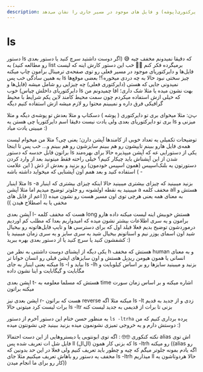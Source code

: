 ```yaml
---
description: این کامند لیست دایرکتوری(پوشه) و فایل های موجود در مسیر جاری را نشان می‌دهد
---
```


# ls

دستور ls که دقیقا نمیدونم مخفف چیه 😅 \(اگر دوست داشتید سرچ کنید یا دستور بعدی رو مطالعه کنید\) به list برمیگرده فکر کنم 🤔🤔 خب این دستور کارش اینه که لیست فایل‌ها و دایرکتوریای موجود در مسیر فعلی رو توی صفحه‌ی ترمینال برامون چاپ میکنه به همین سادگی خب پس ls چیز سختی نبود حالا به چه دردی میخوره؟! بعضی موقع‌ها نمیدونی جایی که هستی \(دایرکتوری فعلی\) چه چیزایی رو شامل میشه \(فایل‌ها و دایرکتوریای داخلش چیاس\) خوب ls بهت نشون میده یا مثلا شک داری؛ اقا چمیدونم من که خیلی ازش استفاده میکردم چون سمت محیط کامند لاین یکم شرایط با محیط گرافیکی فرق داره و نمیبینم محتوا رو لازم میشه ازش استفاده کنیم دیگه

پ‌ن: مثلا میخوای بری تو دایرکتوری \( پوشه \) دسکتاپ و مثلا بعدش تو پوشه‌ی دیگه و مثلا بری تو دایرکتوریای بعدی ولی یادت نیست دقیقا اسم دایرکتوریا چی هستن یه ls میزنی و میبینی یادت میاد :\)

توضیحات تکمیلی یه تعداد خوبی از کامند‌ها آپشن دارن؛ یعنی چی؟ مثلا من میخوام لیست همه‌ی فایل هارو ببینم تایپشون رو هم ببینم سایزشون رو هم ببینم و... خب پس تا اینجا براتون قابل حدسه که دستور ls یکی از دستورایی عه که آپشن میپذیره حالا برای بهره‌مند شدن از این آپشناش باید چیکار کنیم؟ خیلی راحته فقط میتونید بعد از وارد کردن دستورتون یه بلنک‌اسپیس \(همون اسپیس خودمون\) رو بزنید و بعدش از دَش \( این علامت - \) استفاده کنید و بعد همم اون آپشنایی که میخواید داشته باشه

مثلا اینبار ls -a بزنید میبینید که چیزای بیشتری میبینید حالا اینکه چیزای بیشتری که اینبار میبینید یه نقطه اولشونه رو جلو‌تر توضیح میدیم اما مثلا آپشن a مخفف کلمه all هستش و به معنای همه یعنی هرچی توی اون مسیر هست رو نشون میده \(\( اعم از فایل های مخفی یا به اصطلاح هیدن \)\)

آپشن بعدی l- هست که مخفف کلمه long هستش خوبیش اینه لیست میکنه داده هارو برامون و یه سری اطلاعات بیشتر نشون میده که امیدواریم بعدا که مطلب کم اوردیم درموردشون توضیح بدیم فعلا فیلد اول که برای دسترسی ها و تایپ فایل‌هاتونه رو بیخیال شید اون اسمای یوزر نیم و اسناتونم بیخیال شید یه سری سایز و یه سری زمان میبینید یا کشفشون کنید یا سرچ کنید یا از دستور بعدی بهره ببرید :\)

یکی دیگه از اپشنای دوست داشتنی به نظر من h هستش که مخفف human و به معنای انسانی یا همون هیومن ریدِبِل هستش و اون سایزهای اپشن قبلی رو انسان خوانا تر میکنه یعنی اینبار به جای ls -l بیاید و ls -lh بزنید و میبینید سایزها رو بر اساس کیلوبایت و مگابایت و گیگابایت و اینا نشون داده

اپشن بعدی t- هستش که مسلما معلومه به time اشاره میکنه و بر اساس زمان سورت میکنه براتون

اپشن بعدی نیز r- هست که براتون reverse میکنه مثلا اگه ls -lt زدی و از جدید به قدیم برات لیست کرد میتونی حالا ls -ltr بزنی تا برات از قدیمی به جدید لیست کنه

به منظور حسن ختام این دستور آخرم از دستور `ls -ltrha` پرده برداری کنیم که من دوستش دارم و یه خروجی تمیزی نشونمون میده بزنید ببینید چی نشونتون میده :\)



نکته کنکوری 🤓🤓 : اگه توی ابونتویی یا دیستروهایی از این دست احتمالا alias اش توی فایل شل ات تعریف شده پس ll \(ال‌ال\) که بزنی کار همون ls -ltrh رو میکنه \(\(alias رو اگه یادم بمونه جلوتر میگم که چیه و چطور باید تعریف کنیم ولی فعلا در این حد بدونین که مخفف یه دستور رو باهاش تعریف میکنیم مثلا جای ls -ltrh میذاریم ll حالا هردوتاشون یه کار رو برای ما انجام میدن\)\)

